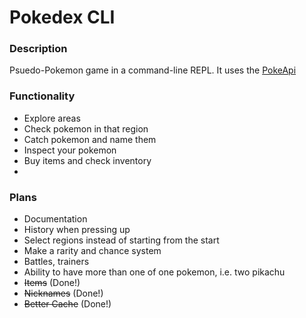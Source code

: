 # Pokedex CLI

### Description
Psuedo-Pokemon game in a command-line REPL. It uses the [PokeApi](https://pokeapi.co/) 

### Functionality 
* Explore areas
* Check pokemon in that region
* Catch pokemon and name them
* Inspect your pokemon
* Buy items and check inventory
* 

### Plans
* Documentation
* History when pressing up
* Select regions instead of starting from the start
* Make a rarity and chance system
* Battles, trainers
* Ability to have more than one of one pokemon, i.e. two pikachu
* ~~Items~~ (Done!)
* ~~Nicknames~~ (Done!)
* ~~Better Cache~~ (Done!)
